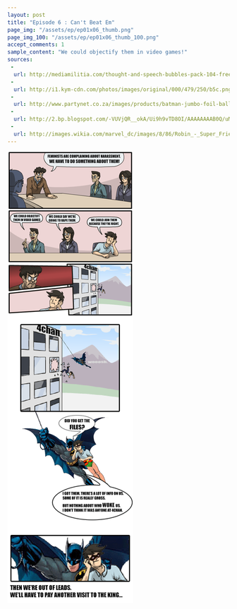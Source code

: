 ```yaml
---
layout: post
title: "Episode 6 : Can't Beat Em"
page_img: "/assets/ep/ep01x06_thumb.png"
page_img_100: "/assets/ep/ep01x06_thumb_100.png"
accept_comments: 1
sample_content: "We could objectify them in video games!"
sources: 
 - 
  url: http://mediamilitia.com/thought-and-speech-bubbles-pack-104-free-vectors-and-images/
 - 
  url: http://i1.kym-cdn.com/photos/images/original/000/479/250/b5c.png
 - 
  url: http://www.partynet.co.za/images/products/batman-jumbo-foil-balloon-p3123.jpg
 - 
  url: http://2.bp.blogspot.com/-VUVjQR__okA/Ui9h9vTD8OI/AAAAAAAAB0Q/uMg2tsaxUpI/s320/batman_robin.png
 - 
  url: http://images.wikia.com/marvel_dc/images/8/86/Robin_-_Super_Friends_01.jpg
---
```



<div style="margin-left: auto; margin-right: auto; width: 600px;">
  <img src="/assets/ep/ep01x06.png" alt="Can't Beat Em - Join Feminism" />
</div>

<div style="display: none">
  Script:

  CEO: Feminists are complaining about harassment. We have to do something about them.
  Employee 1: We could objectify them in video games.
  Employee 2: We could way we're going to rape them.
  Employee 3/Secretly Robin: We could join them because they're right.
  [4chan Building]
  Batman: Did you get the files?
  Robin: I got them. There's a lot of info on us. Some of it is really gross. But nothing about who woke us. I don't think it was anyone at 4chan.
  Batman: Then we're out of leads. We'll have to pay another visit to the king...
</div>